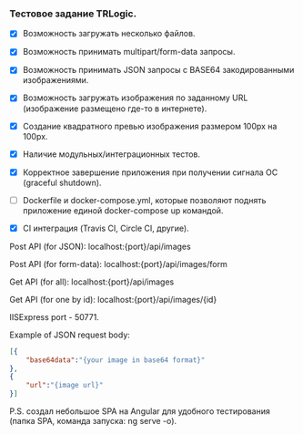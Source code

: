 ### Тестовое задание TRLogic.

- [x] Возможность загружать несколько файлов.
- [x] Возможность принимать multipart/form-data запросы.
- [x] Возможность принимать JSON запросы с BASE64 закодированными изображениями.
- [x] Возможность загружать изображения по заданному URL (изображение размещено где-то в интернете).
- [x] Создание квадратного превью изображения размером 100px на 100px.
- [x] Наличие модульных/интеграционных тестов.

- [x] Корректное завершение приложения при получении сигнала ОС (graceful shutdown).
- [ ] Dockerfile и docker-compose.yml, которые позволяют поднять приложение единой docker-compose up командой.
- [x] CI интеграция (Travis CI, Circle CI, другие).


Post API (for JSON): localhost:{port}/api/images

Post API (for form-data): localhost:{port}/api/images/form


Get API (for all): localhost:{port}/api/images

Get API (for one by id): localhost:{port}/api/images/{id}

IISExpress port - 50771.


Example of JSON request body:
```json
[{
    "base64data":"{your image in base64 format}"
},
{
    "url":"{image url}"
}]
```

P.S. создал небольшое SPA на Angular для удобного тестирования (папка SPA, команда запуска: ng serve -o).
